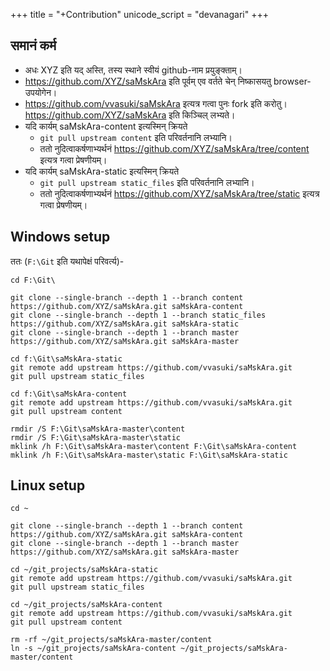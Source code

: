 +++
title = "+Contribution"
unicode_script = "devanagari"
+++

## समानं कर्म
- अधः XYZ इति यद् अस्ति, तस्य स्थाने स्वीयं github-नाम प्रयुङ्क्ताम्।
- https://github.com/XYZ/saMskAra इति पूर्वम् एव वर्तते चेन् निष्कासयतु browser-उपयोगेन।
- https://github.com/vvasuki/saMskAra इत्यत्र गत्वा पुनः fork इति करोतु। https://github.com/XYZ/saMskAra इति किञ्चिल् लभ्यते।
- यदि कार्यम् saMskAra-content इत्यस्मिन् क्रियते
  - `git pull upstream content` इति परिवर्तनानि लभ्यानि।
  - ततो नुदित्वाकर्षणाभ्यर्थनं https://github.com/XYZ/saMskAra/tree/content इत्यत्र गत्वा प्रेषणीयम्।
- यदि कार्यम् saMskAra-static इत्यस्मिन् क्रियते
  - `git pull upstream static_files` इति परिवर्तनानि लभ्यानि।
  - ततो नुदित्वाकर्षणाभ्यर्थनं https://github.com/XYZ/saMskAra/tree/static इत्यत्र गत्वा प्रेषणीयम्।

## Windows setup

ततः (`F:\Git` इति यथापेक्षं परिवर्त्य)- 

```
cd F:\Git\

git clone --single-branch --depth 1 --branch content https://github.com/XYZ/saMskAra.git saMskAra-content
git clone --single-branch --depth 1 --branch static_files https://github.com/XYZ/saMskAra.git saMskAra-static
git clone --single-branch --depth 1 --branch master https://github.com/XYZ/saMskAra.git saMskAra-master

cd f:\Git\saMskAra-static
git remote add upstream https://github.com/vvasuki/saMskAra.git
git pull upstream static_files

cd f:\Git\saMskAra-content
git remote add upstream https://github.com/vvasuki/saMskAra.git
git pull upstream content

rmdir /S F:\Git\saMskAra-master\content
rmdir /S F:\Git\saMskAra-master\static
mklink /h F:\Git\saMskAra-master\content F:\Git\saMskAra-content
mklink /h F:\Git\saMskAra-master\static F:\Git\saMskAra-static
```

## Linux setup
```
cd ~

git clone --single-branch --depth 1 --branch content https://github.com/XYZ/saMskAra.git saMskAra-content
git clone --single-branch --depth 1 --branch master https://github.com/XYZ/saMskAra.git saMskAra-master

cd ~/git_projects/saMskAra-static
git remote add upstream https://github.com/vvasuki/saMskAra.git
git pull upstream static_files

cd ~/git_projects/saMskAra-content
git remote add upstream https://github.com/vvasuki/saMskAra.git
git pull upstream content

rm -rf ~/git_projects/saMskAra-master/content
ln -s ~/git_projects/saMskAra-content ~/git_projects/saMskAra-master/content 
```


